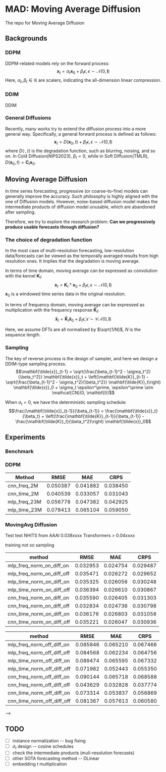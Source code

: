 # MAD: Moving Average Diffusion
The repo for Moving Average Diffusion

<!-- Authors: Chenxi Wang -->

## Backgrounds

### DDPM
DDPM-related models rely on the forward process:
$$\mathbf{x}_t = \alpha_t \mathbf{x}_0 + \beta_t \epsilon, \epsilon  \sim \mathcal{N}(0, \mathbf{I})$$
Here, $\alpha_t, \beta_t \in \mathbb{R}$ are scalers, indicating the all-dimension linear compression. 

### DDIM
DDIM 

### General Diffusions
Recently, many works try to extend the diffusion process into a more general way. Specifically, a general forward process is defined as follows:
$$\mathbf{x}_t = D(\mathbf{x}_0, t) + \beta_t \epsilon, \epsilon  \sim \mathcal{N}(0, \mathbf{I})$$
where $D(\cdot, t)$ is the degradation function, such as blurring, noising, and so on. In Cold Diffusion(NIPS2023), $\beta_t = 0$, while in Soft Diffusion(TMLR), $D(\mathbf{x}_0, t)= \mathbf{C}_t \mathbf{x}_0$.


## Moving Average Diffusion
In time series forecasting, progressive (or coarse-to-fine) models can generally improve the accuracy. Such philosophy is highly aligned with the one of Diffusion models. However, noise-based diffusion model makes the intermediate products of diffusion model unusable, which are abandoned after sampling.  

Therefore, we try to explore the research problem: **Can we progressively produce usable forecasts through diffusion?**
<!-- In the field of time series forecasting, forecasts at different temporal resolution should follow the hierachical rule. It says that the temporally aggreagated high-resolution forecasts should be align with the low-resolution forecasts.  -->

<!-- In essense, such rule can be satified by moving average with different kernel on the highest-resolution forecasts. However, such naive trick only utilizes the information of the highest resolution data. We try to think  -->

### The choice of degradation function
In the most case of multi-resolution forecasting, low-resolution data/forecasts can be viewed as the temporally averaged results from high resolution ones. It implies that the degradation is moving average.

In terms of time domain, moving average can be expressed as convolution with the kernel $\mathbf{K}_t$:
$$\mathbf{x}_t = \mathbf{K}_t * \mathbf{x}_0 + \beta_t \epsilon, \epsilon  \sim \mathcal{N}(0, \mathbf{I})$$
$\mathbf{x}_0$ is a windowed time series data in the original resolution.


In terms of frequency domain, moving average can be expressed as multiplication with the frequency response $\mathbf{\tilde{K}}_t$:
$$\mathbf{\tilde{x}}_t = \mathbf{\tilde{K}}_t  \mathbf{\tilde{x}}_0 + \beta_t \tilde{\epsilon}, \tilde{\epsilon}  \sim \mathcal{CN}(0, \mathbf{I})$$

Here, we assume DFTs are all normalized by $\sqrt{1/N}$, $N$ is the sequence length.
### Sampling
The key of reverse process is the design of sampler, and here we design a DDIM-type sampling process.
$$\mathbf{\tilde{x}}_{t-1} = \sqrt{\frac{\beta_{t-1}^2 - \sigma_t^2}{\beta_t^2}} \mathbf{\tilde{x}}_t + \left(\mathbf{\tilde{K}}_{t-1} - \sqrt{\frac{\beta_{t-1}^2 - \sigma_t^2}{\beta_t^2}} \mathbf{\tilde{K}}_t\right) \mathbf{\tilde{x}}_0  + \sigma_t \epsilon^\prime, \epsilon^\prime \sim \mathcal{CN}(0, \mathbf{I})$$

When $\sigma_t = 0$, we have the deterministic sampling schedule:
$$\frac{\mathbf{\tilde{x}}_{t-1}}{\beta_{t-1}} = \frac{\mathbf{\tilde{x}}_t}{\beta_t}  + \left(\frac{\mathbf{\tilde{K}}_{t-1}}{\beta_{t-1}} - \frac{\mathbf{\tilde{K}}_t}{\beta_t^2}\right) \mathbf{\tilde{x}}_0$$

<!-- 
$$\begin{aligned}
    q(\mathbf{\tilde{x}}_{t-1} | \mathbf{\tilde{x}}_t, \mathbf{\tilde{x}}_0) &= a \mathbf{\tilde{x}}_t + b \mathbf{\tilde{x}}_0  + \sigma_t \epsilon^\prime, \epsilon^\prime \sim \mathcal{C}\mathcal{N}(0, \mathbf{I}) \\
    &= a (\mathbf{\tilde{K}}_t \mathbf{\tilde{x}}_0 + \beta_t {\tilde{\epsilon}}) + b \mathbf{\tilde{x}}_0  + \sigma_t \epsilon^\prime \\
    &= (a \mathbf{\tilde{K}}_t + b) \mathbf{\tilde{x}}_0 + a \beta_t {\tilde{\epsilon}}  + \sigma_t \epsilon^\prime \\
    &= (a \mathbf{\tilde{K}}_t + b) \mathbf{\tilde{x}}_0 + \sqrt{a^2 \beta_t^2 + \sigma_t^2} \epsilon^*, \epsilon^* \sim \mathcal{CN}(0, \mathbf{I}) \\
    & = \mathbf{\tilde{K}}_{t-1}  \mathbf{\tilde{x}}_0 + \beta_{t-1} \tilde{\epsilon}
\end{aligned}$$

Therefore, we can design:
$$\begin{cases}
    a \mathbf{\tilde{K}}_t + b = \mathbf{\tilde{K}}_{t-1} \\
\sqrt{a^2 \beta_t^2 + \sigma_t^2} = \beta_{t-1}
\end{cases} \Rightarrow \begin{cases}
    a = \sqrt{(\beta_{t-1}^2 - \sigma_t^2)/{\beta_t^2}} \\
    b = \mathbf{\tilde{K}}_{t-1} - \sqrt{(\beta_{t-1}^2 - \sigma_t^2)/{\beta_t^2}} \mathbf{\tilde{K}}_t
\end{cases}$$ -->


## Experiments

<!-- ### DDPM

| Method       | RMSE     | MAE      | CRPS     |
| ------------ | -------- | -------- | -------- |
| cnn_freq_2M  | 0.050387 | 0.041882 | 0.038450 |
| cnn_time_2M  | 0.040539 | 0.033057 | 0.031043 |
| mlp_freq_23M | 0.056778 | 0.047382 | 0.042925 |
| mlp_time_23M | 0.078413 | 0.065104 | 0.059050 | -->


### Benchmark
### DDPM

| Method       | RMSE     | MAE      | CRPS     |
| ------------ | -------- | -------- | -------- |
| cnn_freq_2M  | 0.050387 | 0.041882 | 0.038450 |
| cnn_time_2M  | 0.040539 | 0.033057 | 0.031043 |
| mlp_freq_23M | 0.056778 | 0.047382 | 0.042925 |
| mlp_time_23M | 0.078413 | 0.065104 | 0.059050 |



<!-- | mlp_freq_700k (FAIL)       | 0.108959 | 0.089177 | 0.088174 |
| mlp_time_700k (FAIL)       | 0.103443 | 0.085088 | 0.073611 |
| freqlinear_time_60k (FAIL) | 0.107398 | 0.088021 | 0.084010 | -->

### MovingAvg Diffusion

<!-- Linear schedule, deterministic sampling, fast_sample -->
Test test
NHITS from AAAI     0.038xxxx
Transformers      > 0.04xxxx

training not so 
sampling


| method                     | RMSE     | MAE      | CRPS     |
| -------------------------- | -------- | -------- | -------- |
| mlp_freq_norm_on_diff_on   | 0.032953 | 0.024754 | 0.029487 |
| mlp_freq_norm_on_diff_off  | 0.035471 | 0.026272 | 0.029652 |
| mlp_time_norm_on_diff_on   | 0.035325 | 0.026056 | 0.030248 |
| mlp_time_norm_on_diff_off  | 0.036394 | 0.026610 | 0.030867 |
| cnn_freq_norm_on_diff_on   | 0.035590 | 0.026405 | 0.031303 |
| cnn_freq_norm_on_diff_off  | 0.032834 | 0.024736 | 0.030798 |
| cnn_time_norm_on_diff_on   | 0.036176 | 0.026803 | 0.031058 |
| cnn_time_norm_on_diff_off  | 0.035221 | 0.026047 | 0.030936 |


| method                     | RMSE     | MAE      | CRPS     |
| -------------------------- | -------- | -------- | -------- |
| mlp_freq_norm_off_diff_on  | 0.085846 | 0.065210 | 0.067466 |
| mlp_freq_norm_off_diff_off | 0.084568 | 0.062234 | 0.064756 |
| mlp_time_norm_off_diff_on  | 0.089474 | 0.065595 | 0.067332 |
| mlp_time_norm_off_diff_off | 0.071982 | 0.052443 | 0.055350 |
| cnn_freq_norm_off_diff_on  | 0.090144 | 0.065718 | 0.068588 |
| cnn_freq_norm_off_diff_off | 0.043629 | 0.032828 | 0.037774 |
| cnn_time_norm_off_diff_on  | 0.073314 | 0.053837 | 0.056869 |
| cnn_time_norm_off_diff_off | 0.081367 | 0.057613 | 0.060580 |


<!-- Constant schedule($\beta_t$=0, cold), deterministic sampling, fast_sample
| method                                     | RMSE     | MAE      | CRPS     |
| ------------------------------------------ | -------- | -------- | -------- |
| MLPBackbone_freq_norm_True_diff_False_cold | 0.056430 | 0.042523 | 0.049077 |
| MLPBackbone_freq_norm_True_diff_True_cold  | 0.055974 | 0.042676 | 0.049130 |
| MLPBackbone_time_norm_True_diff_False_cold | 0.045785 | 0.034590 | 0.040869 |
| MLPBackbone_time_norm_True_diff_True_cold  | 0.048523 | 0.037343 | 0.043683 |

Constant schedule($\beta_t$=1, hot), deterministic sampling, fast_sample
| MLPBackbone_freq_norm_True_diff_False_hot  | 0.035727 | 0.026662 | 0.029548 |
| MLPBackbone_freq_norm_True_diff_True_hot   | 0.033309 | 0.024634 | 0.027158 |
| MLPBackbone_time_norm_True_diff_False_hot  | 0.032919 | 0.023763 | 0.026949 |
| MLPBackbone_time_norm_True_diff_True_hot   | 0.034374 | 0.025083 | 0.028804 |

Stochastic sampling ($\sigma_t > 0$, Linear schedule, [0.01, 0.1])

<!-- 1. small noise level: max = 1e-1 -->

<!-- | Method   | RMSE     | MAE      | CRPS     |
| -------- | -------- | -------- | -------- |
| cnn_freq | 0.034253 | 0.025336 | 0.030797 |
| cnn_time | 0.060331 | 0.043948 | 0.046540 |
| mlp_freq | 0.069998 | 0.051043 | 0.053416 |
| mlp_time | 0.057428 | 0.041764 | 0.043979 |
| DLinear  | 0.089804 | 0.073082 | -        | --> -->



## TODO
- [ ] instance normalization -- bug fixing
- [ ] $\sigma_t$ design -- cosine schedules
- [ ] check the intermediate products (muli-resolution forecasts)
- [ ] other SOTA forecasting method -- DLinear
- [ ] embedding $t$ multiplication

<!-- - [ ] $\beta_t = \mathbf{\tilde{K}}_t$ -->




